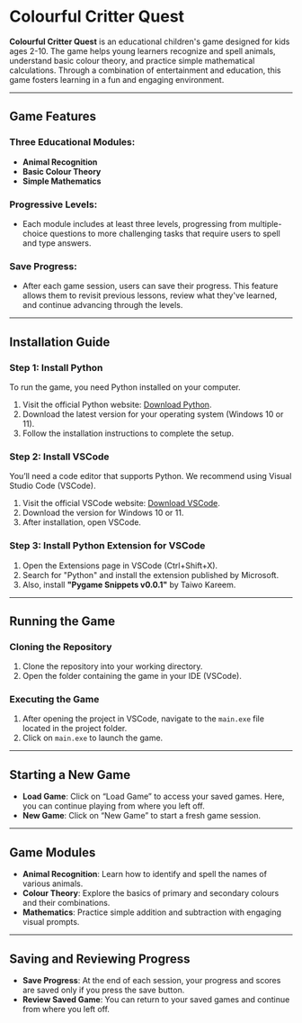 # Colourful Critter Quest

**Colourful Critter Quest** is an educational children's game designed for kids ages 2-10. The game helps young learners recognize and spell animals, understand basic colour theory, and practice simple mathematical calculations. Through a combination of entertainment and education, this game fosters learning in a fun and engaging environment.

---

## Game Features

### Three Educational Modules:
- **Animal Recognition**  
- **Basic Colour Theory**  
- **Simple Mathematics**

### Progressive Levels:
- Each module includes at least three levels, progressing from multiple-choice questions to more challenging tasks that require users to spell and type answers.

### Save Progress:
- After each game session, users can save their progress. This feature allows them to revisit previous lessons, review what they've learned, and continue advancing through the levels.

---

## Installation Guide

### Step 1: Install Python
To run the game, you need Python installed on your computer.

1. Visit the official Python website: [Download Python](https://www.python.org/downloads/).  
2. Download the latest version for your operating system (Windows 10 or 11).  
3. Follow the installation instructions to complete the setup.  

### Step 2: Install VSCode
You’ll need a code editor that supports Python. We recommend using Visual Studio Code (VSCode).

1. Visit the official VSCode website: [Download VSCode](https://code.visualstudio.com/).  
2. Download the version for Windows 10 or 11.  
3. After installation, open VSCode.  

### Step 3: Install Python Extension for VSCode
1. Open the Extensions page in VSCode (Ctrl+Shift+X).  
2. Search for "Python" and install the extension published by Microsoft.  
3. Also, install **"Pygame Snippets v0.0.1"** by Taiwo Kareem.  

---

## Running the Game

### Cloning the Repository
1. Clone the repository into your working directory.  
2. Open the folder containing the game in your IDE (VSCode).  

### Executing the Game
1. After opening the project in VSCode, navigate to the `main.exe` file located in the project folder.  
2. Click on `main.exe` to launch the game.  

---

## Starting a New Game

- **Load Game**: Click on “Load Game” to access your saved games. Here, you can continue playing from where you left off.  
- **New Game**: Click on “New Game” to start a fresh game session.  

---

## Game Modules

- **Animal Recognition**: Learn how to identify and spell the names of various animals.  
- **Colour Theory**: Explore the basics of primary and secondary colours and their combinations.  
- **Mathematics**: Practice simple addition and subtraction with engaging visual prompts.  

---

## Saving and Reviewing Progress

- **Save Progress**: At the end of each session, your progress and scores are saved only if you press the save button.  
- **Review Saved Game**: You can return to your saved games and continue from where you left off.  



